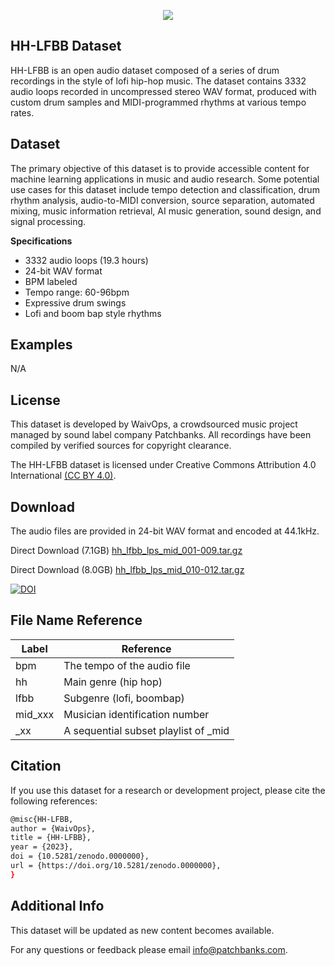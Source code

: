 <p align="center">
  <img src="https://user-images.githubusercontent.com/115654234/213008369-a3a3cc5b-498d-47ea-bd36-4569ce6c4e51.png">
</p>

## HH-LFBB Dataset

HH-LFBB is an open audio dataset composed of a series of drum recordings in the style of lofi hip-hop music. The dataset contains 3332 audio loops recorded in uncompressed stereo WAV format, produced with custom drum samples and MIDI-programmed rhythms at various tempo rates.

## Dataset

The primary objective of this dataset is to provide accessible content for machine learning applications in music and audio research. Some potential use cases for this dataset include tempo detection and classification, drum rhythm analysis, audio-to-MIDI conversion, source separation, automated mixing, music information retrieval, AI music generation, sound design, and signal processing.

**Specifications**

- 3332 audio loops (19.3 hours)
- 24-bit WAV format
- BPM labeled
- Tempo range: 60-96bpm
- Expressive drum swings
- Lofi and boom bap style rhythms

## Examples

N/A


## License

This dataset is developed by WaivOps, a crowdsourced music project managed by sound label company Patchbanks. All recordings have been compiled by verified sources for copyright clearance.

The HH-LFBB dataset is licensed under Creative Commons Attribution 4.0 International [(CC BY 4.0)](https://creativecommons.org/licenses/by/4.0/).
## Download

The audio files are provided in 24-bit WAV format and encoded at 44.1kHz.

Direct Download (7.1GB) [hh_lfbb_lps_mid_001-009.tar.gz](https://linktodocumentation)

Direct Download (8.0GB) [hh_lfbb_lps_mid_010-012.tar.gz](https://linktodocumentation)

[![DOI](https://zenodo.org/badge/DOI/10.5281/zenodo.7523435.svg)](https://doi.org/10.5281/zenodo.7523435)
## File Name Reference

| Label             | Reference                                                                |
| ----------------- | ------------------------------------------------------------------ |
| bpm  |The tempo of the audio file|
| hh |Main genre (hip hop)|
| lfbb |Subgenre (lofi, boombap)|
| mid_xxx |Musician identification number|
| _xx |A sequential subset playlist of _mid|
## Citation

If you use this dataset for a research or development project, please cite the following references:
```bash
@misc{HH-LFBB,
author = {WaivOps},
title = {HH-LFBB},
year = {2023},
doi = {10.5281/zenodo.0000000},
url = {https://doi.org/10.5281/zenodo.0000000},
}
```
## Additional Info

This dataset will be updated as new content becomes available. 

For any questions or feedback please email info@patchbanks.com.
